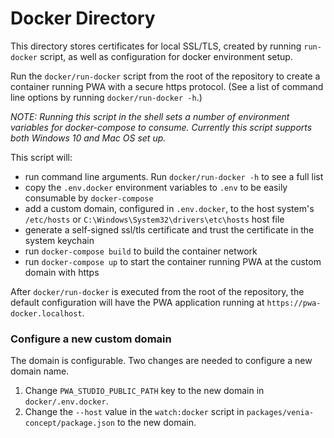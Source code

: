 # Docker Directory

This directory stores certificates for local SSL/TLS, created by running `run-docker` script, as well as configuration for docker environment setup.

Run the `docker/run-docker` script from the root of the repository to create a container running PWA with a secure https protocol. (See a list of command line options by running `docker/run-docker -h`.)

*NOTE: Running this script in the shell sets a number of environment variables for docker-compose to consume. Currently this script supports both Windows 10 and Mac OS set up.*

This script will:

* run command line arguments. Run `docker/run-docker -h` to see a full list
* copy the `.env.docker` environment variables to `.env` to be easily consumable by `docker-compose`
* add a custom domain, configured in `.env.docker`, to the host system's `/etc/hosts` or `C:\Windows\System32\drivers\etc\hosts` host file
* generate a self-signed ssl/tls certificate and trust the certificate in the system keychain
* run `docker-compose build` to build the container network
* run `docker-compose up` to start the container running PWA at the custom domain with https

After `docker/run-docker` is executed from the root of the repository, the default configuration will have the PWA application running at `https://pwa-docker.localhost`.

### Configure a new custom domain

The domain is configurable. Two changes are needed to configure a new domain name.

1. Change `PWA_STUDIO_PUBLIC_PATH` key to the new domain in `docker/.env.docker`.
2. Change the `--host` value in the `watch:docker` script in `packages/venia-concept/package.json` to the new domain.
